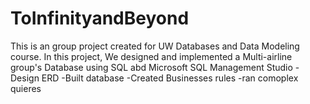 # ToInfinityandBeyond
This is an group project created for UW Databases and Data Modeling course. 
In this project, We designed and implemented a Multi-airline group's Database using SQL abd Microsoft SQL Management Studio
  -Design ERD
  -Built database
  -Created Businesses rules
  -ran comoplex quieres  
